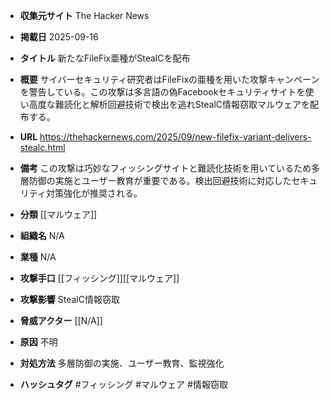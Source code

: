 - **収集元サイト**
The Hacker News

- **掲載日**
2025-09-16

- **タイトル**
新たなFileFix亜種がStealCを配布

- **概要**
サイバーセキュリティ研究者はFileFixの亜種を用いた攻撃キャンペーンを警告している。この攻撃は多言語の偽Facebookセキュリティサイトを使い高度な難読化と解析回避技術で検出を逃れStealC情報窃取マルウェアを配布する。

- **URL**
https://thehackernews.com/2025/09/new-filefix-variant-delivers-stealc.html

- **備考**
この攻撃は巧妙なフィッシングサイトと難読化技術を用いているため多層防御の実施とユーザー教育が重要である。検出回避技術に対応したセキュリティ対策強化が推奨される。

- **分類**
[[マルウェア]]

- **組織名**
N/A

- **業種**
N/A

- **攻撃手口**
[[フィッシング]][[マルウェア]]

- **攻撃影響**
StealC情報窃取

- **脅威アクター**
[[N/A]]

- **原因**
不明

- **対処方法**
多層防御の実施、ユーザー教育、監視強化

- **ハッシュタグ**
#フィッシング #マルウェア #情報窃取
